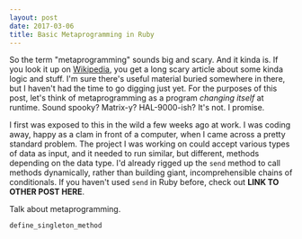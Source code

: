 ```yaml
---
layout: post
date: 2017-03-06
title: Basic Metaprogramming in Ruby
---
```


So the term "metaprogramming" sounds big and scary. And it kinda is. If you look it up on [Wikipedia](https://en.wikipedia.org/wiki/Metaprogramming), you get a long scary article about some kinda logic and stuff. I'm sure there's useful material buried somewhere in there, but I haven't had the time to go digging just yet. For the purposes of this post, let's think of metaprogramming as a program *changing itself* at runtime. Sound spooky? Matrix-y? HAL-9000-ish? It's not. I promise.

I first was exposed to this in the wild a few weeks ago at work. I was coding away, happy as a clam in front of a computer, when I came across a pretty standard problem. The project I was working on could accept various types of data as input, and it needed to run similar, but different, methods depending on the data type. I'd already rigged up the `send` method to call methods dynamically, rather than building giant, incomprehensible chains of conditionals. If you haven't used `send` in Ruby before, check out **LINK TO OTHER POST HERE**.

Talk about metaprogramming.

`define_singleton_method`
